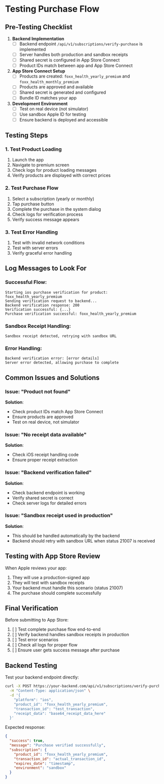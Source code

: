 # Testing Purchase Flow

## Pre-Testing Checklist

1. **Backend Implementation**
   - [ ] Backend endpoint `/api/v1/subscriptions/verify-purchase` is implemented
   - [ ] Server handles both production and sandbox receipts
   - [ ] Shared secret is configured in App Store Connect
   - [ ] Product IDs match between app and App Store Connect

2. **App Store Connect Setup**
   - [ ] Products are created: `foxx_health_yearly_premium` and `foxx_health_monthly_premium`
   - [ ] Products are approved and available
   - [ ] Shared secret is generated and configured
   - [ ] Bundle ID matches your app

3. **Development Environment**
   - [ ] Test on real device (not simulator)
   - [ ] Use sandbox Apple ID for testing
   - [ ] Ensure backend is deployed and accessible

## Testing Steps

### 1. Test Product Loading
1. Launch the app
2. Navigate to premium screen
3. Check logs for product loading messages
4. Verify products are displayed with correct prices

### 2. Test Purchase Flow
1. Select a subscription (yearly or monthly)
2. Tap purchase button
3. Complete the purchase in the system dialog
4. Check logs for verification process
5. Verify success message appears

### 3. Test Error Handling
1. Test with invalid network conditions
2. Test with server errors
3. Verify graceful error handling

## Log Messages to Look For

### Successful Flow:
```
Starting ios purchase verification for product: foxx_health_yearly_premium
Sending verification request to backend...
Backend verification response: 200
Verification successful: {...}
Purchase verification successful: foxx_health_yearly_premium
```

### Sandbox Receipt Handling:
```
Sandbox receipt detected, retrying with sandbox URL
```

### Error Handling:
```
Backend verification error: [error details]
Server error detected, allowing purchase to complete
```

## Common Issues and Solutions

### Issue: "Product not found"
**Solution**: 
- Check product IDs match App Store Connect
- Ensure products are approved
- Test on real device, not simulator

### Issue: "No receipt data available"
**Solution**:
- Check iOS receipt handling code
- Ensure proper receipt extraction

### Issue: "Backend verification failed"
**Solution**:
- Check backend endpoint is working
- Verify shared secret is correct
- Check server logs for detailed errors

### Issue: "Sandbox receipt used in production"
**Solution**:
- This should be handled automatically by the backend
- Backend should retry with sandbox URL when status 21007 is received

## Testing with App Store Review

When Apple reviews your app:
1. They will use a production-signed app
2. They will test with sandbox receipts
3. Your backend must handle this scenario (status 21007)
4. The purchase should complete successfully

## Final Verification

Before submitting to App Store:
1. [ ] Test complete purchase flow end-to-end
2. [ ] Verify backend handles sandbox receipts in production
3. [ ] Test error scenarios
4. [ ] Check all logs for proper flow
5. [ ] Ensure user gets success message after purchase

## Backend Testing

Test your backend endpoint directly:

```bash
curl -X POST https://your-backend.com/api/v1/subscriptions/verify-purchase \
  -H "Content-Type: application/json" \
  -d '{
    "platform": "ios",
    "product_id": "foxx_health_yearly_premium",
    "transaction_id": "test_transaction",
    "receipt_data": "base64_receipt_data_here"
  }'
```

Expected response:
```json
{
  "success": true,
  "message": "Purchase verified successfully",
  "subscription": {
    "product_id": "foxx_health_yearly_premium",
    "transaction_id": "actual_transaction_id",
    "expires_date": "timestamp",
    "environment": "sandbox"
  }
}
```
